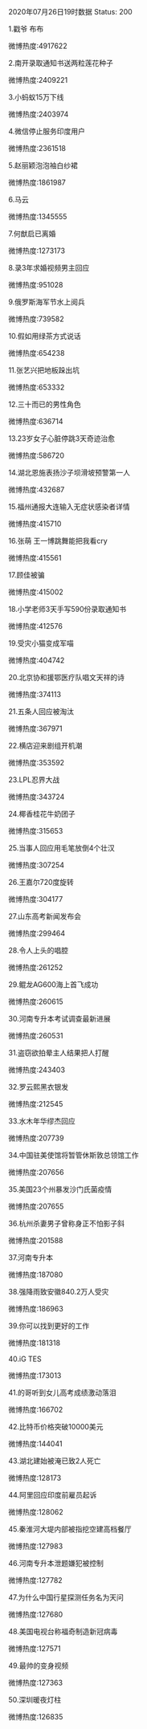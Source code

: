 2020年07月26日19时数据
Status: 200

1.戳爷 布布

微博热度:4917622

2.南开录取通知书送两粒莲花种子

微博热度:2409221

3.小蚂蚁15万下线

微博热度:2403974

4.微信停止服务印度用户

微博热度:2361518

5.赵丽颖泡泡袖白纱裙

微博热度:1861987

6.马云

微博热度:1345555

7.何猷启已离婚

微博热度:1273173

8.录3年求婚视频男主回应

微博热度:951028

9.俄罗斯海军节水上阅兵

微博热度:739582

10.假如用绿茶方式说话

微博热度:654238

11.张艺兴把地板跺出坑

微博热度:653332

12.三十而已的男性角色

微博热度:636714

13.23岁女子心脏停跳3天奇迹治愈

微博热度:586720

14.湖北恩施表扬沙子坝滑坡预警第一人

微博热度:432687

15.福州通报大连输入无症状感染者详情

微博热度:415710

16.张萌 王一博跳舞能把我看cry

微博热度:415561

17.顾佳被骗

微博热度:415002

18.小学老师3天手写590份录取通知书

微博热度:412576

19.受灾小猫变成军喵

微博热度:404742

20.北京协和援鄂医疗队唱文天祥的诗

微博热度:374113

21.五条人回应被淘汰

微博热度:367971

22.横店迎来剧组开机潮

微博热度:353592

23.LPL忍界大战

微博热度:343724

24.椰香桂花牛奶团子

微博热度:315653

25.当事人回应用毛笔放倒4个壮汉

微博热度:307254

26.王嘉尔720度旋转

微博热度:304177

27.山东高考新闻发布会

微博热度:299464

28.令人上头的唱腔

微博热度:261252

29.鲲龙AG600海上首飞成功

微博热度:260615

30.河南专升本考试调查最新进展

微博热度:260531

31.盗窃欲拍晕主人结果把人打醒

微博热度:243403

32.罗云熙黑衣银发

微博热度:212545

33.水木年华缪杰回应

微博热度:207739

34.中国驻美使馆将暂管休斯敦总领馆工作

微博热度:207656

35.美国23个州暴发沙门氏菌疫情

微博热度:207655

36.杭州杀妻男子曾称身正不怕影子斜

微博热度:201588

37.河南专升本

微博热度:187080

38.强降雨致安徽840.2万人受灾

微博热度:186963

39.你可以找到更好的工作

微博热度:181318

40.iG TES

微博热度:173013

41.的哥听到女儿高考成绩激动落泪

微博热度:166702

42.比特币价格突破10000美元

微博热度:144041

43.湖北建始被淹已致2人死亡

微博热度:128173

44.阿里回应印度前雇员起诉

微博热度:128062

45.秦淮河大堤内部被指挖空建高档餐厅

微博热度:127983

46.河南专升本泄题嫌犯被控制

微博热度:127782

47.为什么中国行星探测任务名为天问

微博热度:127680

48.美国电视台称福奇制造新冠病毒

微博热度:127571

49.最帅的变身视频

微博热度:127363

50.深圳暖夜灯柱

微博热度:126835

